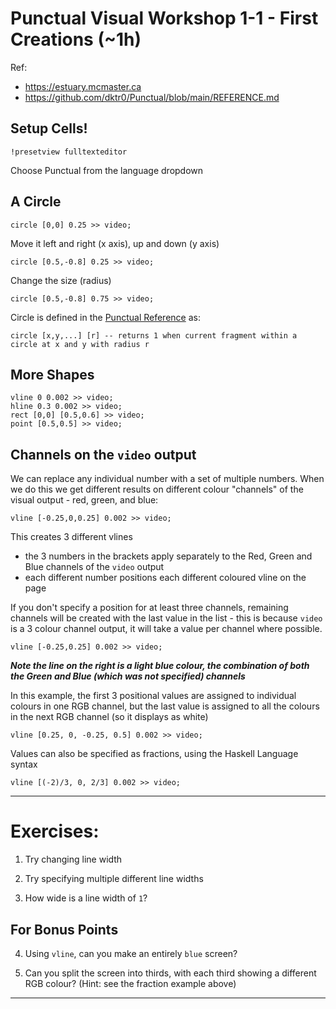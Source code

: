 # Punctual Visual Workshop 1-1 - First Creations (~1h)

Ref: 
 - https://estuary.mcmaster.ca
 - https://github.com/dktr0/Punctual/blob/main/REFERENCE.md

## Setup Cells!

`!presetview fulltexteditor`

Choose Punctual from the language dropdown

## A Circle

```
circle [0,0] 0.25 >> video;
```

Move it left and right (x axis), up and down (y axis)
```
circle [0.5,-0.8] 0.25 >> video;
```

Change the size (radius)
```
circle [0.5,-0.8] 0.75 >> video;
```

Circle is defined in the [Punctual Reference](https://github.com/dktr0/Punctual/blob/main/REFERENCE.md) as:
```
circle [x,y,...] [r] -- returns 1 when current fragment within a circle at x and y with radius r
```

## More Shapes

```
vline 0 0.002 >> video;
hline 0.3 0.002 >> video;
rect [0,0] [0.5,0.6] >> video;
point [0.5,0.5] >> video;
```

## Channels on the `video` output

We can replace any individual number with a set of multiple numbers. When we do this we get different results on different colour "channels" of the visual output - red, green, and blue:

```
vline [-0.25,0,0.25] 0.002 >> video;
```

This creates 3 different vlines
 - the 3 numbers in the brackets apply separately to the Red, Green and Blue channels of the `video` output
 - each different number positions each different coloured vline on the page

If you don't specify a position for at least three channels, remaining channels will be created with the last value in the list - this is because `video` is a 3 colour channel output, it will take a value per channel where possible.

```
vline [-0.25,0.25] 0.002 >> video;
```

***Note the line on the right is a light blue colour, the combination of both the Green and Blue (which was not specified) channels***

In this example, the first 3 positional values are assigned to individual colours in one RGB channel, but the last value is assigned to all the colours in the next RGB channel (so it displays as white)

```
vline [0.25, 0, -0.25, 0.5] 0.002 >> video;
```

Values can also be specified as fractions, using the Haskell Language syntax

```
vline [(-2)/3, 0, 2/3] 0.002 >> video;
```
---

# Exercises:

1. Try changing line width



2. Try specifying multiple different line widths



3. How wide is a line width of `1`?



## For Bonus Points

4. Using `vline`, can you make an entirely `blue` screen?



5. Can you split the screen into thirds, with each third showing a different RGB colour? (Hint: see the fraction example above)



---
